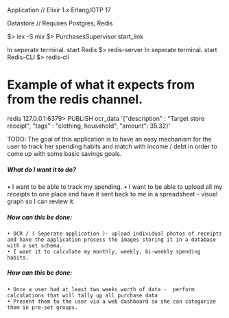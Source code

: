 Application
// Elixir 1.x Erlang/OTP 17

Datastore
// Requires Postgres, Redis

$> iex -S mix
$> PurchasesSupervisor.start_link

In seperate terminal. start Redis
$> redis-server
In seperate terminal. start Redis-CLI
$> redis-cli
# Example of what it expects from from the redis channel.
redis 127.0.0.1:6379> PUBLISH ocr_data '{"description" : "Target store receipt", "tags" : "clothing, household", "amount": 35.32}'

TODO: The goal of this application is to have an easy mechanism for the user to track her spending habits and match with income / debt in order to come up with some basic savings goals.

##### What do I want it to do?
  • I want to be able to track my spending.
  • I want to be able to upload all my receipts to one place and have it sent back to me in a spreadsheet - visual graph so I can review it.

##### How can this be done:
    • OCR / ( Seperate application )- upload individual photos of receipts and have the application process the images storing it in a database with a set schema.
    • I want it to calculate my monthly, weekly, bi-weekly spending habits.

#####  How can this be done:
    • Once a user had at least two weeks worth of data -  perform calculations that will tally up all purchase data
    • Present them to the user via a web dashboard so she can categorize them in pre-set groups.